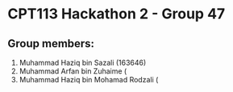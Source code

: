 # CPT113 Hackathon 2 - Group 47
## Group members:
1. Muhammad Haziq bin Sazali (163646)
2. Muhammad Arfan bin Zuhaime (
3. Muhammad Haziq bin Mohamad Rodzali (
